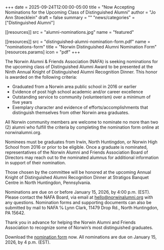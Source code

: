 +++
date    = 2025-09-24T12:00:00-05:00
title   = "Now Accepting Nominations for the Upcoming Class of Distinguished Alumni"
author = "Jo Ann Stoecklein"
draft   = false
summary = ""
"news/categories" = ["Distinguished Alumni"]

[[resources]]
  src  = "alumni-nominations.jpg"
  name = "featured"

[[resources]]
  src   = "distinguished-alumni-nomination-form.pdf"
  name  = "nominations-form"
  title = "Norwin Distinguished Alumni Nomination Form"
  [resources.params]
    icon = "pdf"
+++

The Norwin Alumni & Friends Association (NAFA) is seeking nominations for the upcoming class of Distinguished Alumni Award to be presented at the Ninth Annual Knight of Distinguished Alumni Recognition Dinner. This honor is awarded on the following criteria:

* Graduated from a Norwin area public school in 2016 or earlier
* Evidence of post high school academic and/or career excellence 
* Outstanding service to community (volunteerism) over a minimum of five years
* Exemplary character and evidence of efforts/accomplishments that distinguish themselves from other Norwin area  graduates.

All Norwin community members are welcome to nominate no more than two (2) alumni who fulfill the criteria by completing the nomination form online at norwinalumni.org.

Nominees must be graduates from Irwin, North Huntingdon, or Norwin High School  from 2016 or prior to be eligible. Once a graduate is nominated, representatives of the Norwin Alumni and Friends Association Board of Directors may reach out to the nominated alumnus for additional information in support of their nomination.

Those chosen by the committee will be honored at the upcoming Annual Knight of Distinguished Alumni Recognition Dinner at Stratigos Banquet Centre in North Huntingdon, Pennsylvania. 

Nominations are due on or before January 15, 2026, by 4:00 p.m. (EST). Please contact the NAFA Board, via email at hello@norwinalumni.org with any questions. Nomination forms and supporting documents can also be submitted by mail to NAFA ℅ Lynn Clark, 11479 Drop Rd., North Huntingdon, PA 15642.

Thank you in advance for helping the Norwin Alumni and Friends Association to recognize some of Norwin’s most distinguished graduates.

Download the [nomination form](distinguished-alumni-nomination-form.pdf) now. All nominations are due on January 15, 2026, by 4 p.m. (EST).
